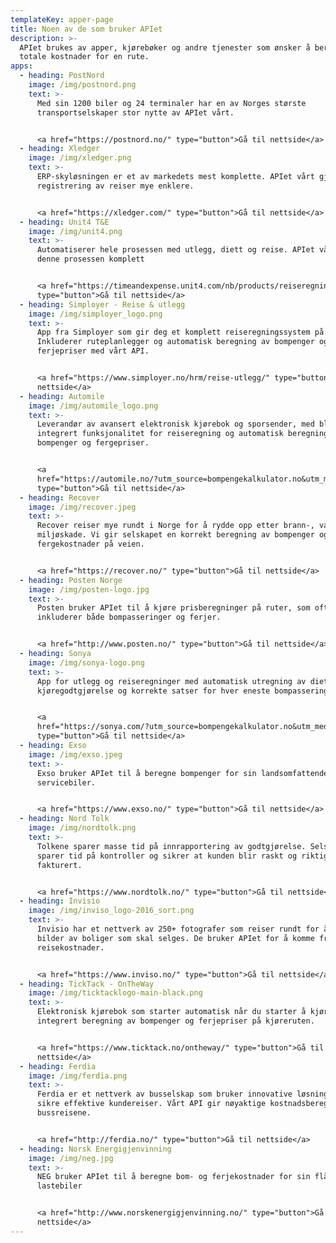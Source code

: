 ```yaml
---
templateKey: apper-page
title: Noen av de som bruker APIet
description: >-
  APIet brukes av apper, kjørebøker og andre tjenester som ønsker å beregne
  totale kostnader for en rute.
apps:
  - heading: PostNord
    image: /img/postnord.png
    text: >-
      Med sin 1200 biler og 24 terminaler har en av Norges største
      transportselskaper stor nytte av APIet vårt.


      <a href="https://postnord.no/" type="button">Gå til nettside</a>
  - heading: Xledger
    image: /img/xledger.png
    text: >-
      ERP-skyløsningen er et av markedets mest komplette. APIet vårt gjør
      registrering av reiser mye enklere.


      <a href="https://xledger.com/" type="button">Gå til nettside</a>
  - heading: Unit4 T&E
    image: /img/unit4.png
    text: >-
      Automatiserer hele prosessen med utlegg, diett og reise. APIet vårt gjør
      denne prosessen komplett


      <a href="https://timeandexpense.unit4.com/nb/products/reiseregninger/"
      type="button">Gå til nettside</a>
  - heading: Simployer - Reise & utlegg
    image: /img/simployer_logo.png
    text: >-
      App fra Simployer som gir deg et komplett reiseregningssystem på mobil.
      Inkluderer ruteplanlegger og automatisk beregning av bompenger og
      ferjepriser med vårt API. 


      <a href="https://www.simployer.no/hrm/reise-utlegg/" type="button">Gå til
      nettside</a>
  - heading: Automile
    image: /img/automile_logo.png
    text: >-
      Leverandør av avansert elektronisk kjørebok og sporsender, med blant annet
      integrert funksjonalitet for reiseregning og automatisk beregning av
      bompenger og fergepriser.


      <a
      href="https://automile.no/?utm_source=bompengekalkulator.no&utm_medium=apper"
      type="button">Gå til nettside</a>
  - heading: Recover
    image: /img/recover.jpeg
    text: >-
      Recover reiser mye rundt i Norge for å rydde opp etter brann-, vann- og
      miljøskade. Vi gir selskapet en korrekt beregning av bompenger og
      fergekostnader på veien. 


      <a href="https://recover.no/" type="button">Gå til nettside</a>
  - heading: Posten Norge
    image: /img/posten-logo.jpg
    text: >-
      Posten bruker APIet til å kjøre prisberegninger på ruter, som ofte
      inkluderer både bompasseringer og ferjer.


      <a href="http://www.posten.no/" type="button">Gå til nettside</a>
  - heading: Sonya
    image: /img/sonya-logo.png
    text: >-
      App for utlegg og reiseregninger med automatisk utregning av diett og
      kjøregodtgjørelse og korrekte satser for hver eneste bompassering.


      <a
      href="https://sonya.com/?utm_source=bompengekalkulator.no&utm_medium=about"
      type="button">Gå til nettside</a>
  - heading: Exso
    image: /img/exso.jpeg
    text: >-
      Exso bruker APIet til å beregne bompenger for sin landsomfattende flåte av
      servicebiler.


      <a href="https://www.exso.no/" type="button">Gå til nettside</a>
  - heading: Nord Tolk
    image: /img/nordtolk.png
    text: >-
      Tolkene sparer masse tid på innrapportering av godtgjørelse. Selskapet
      sparer tid på kontroller og sikrer at kunden blir raskt og riktig
      fakturert.


      <a href="https://www.nordtolk.no/" type="button">Gå til nettside</a>
  - heading: Invisio
    image: /img/inviso_logo-2016_sort.png
    text: >-
      Invisio har et nettverk av 250+ fotografer som reiser rundt for å ta
      bilder av boliger som skal selges. De bruker APIet for å komme frem totale
      reisekostnader.


      <a href="https://www.inviso.no/" type="button">Gå til nettside</a>
  - heading: TickTack - OnTheWay
    image: /img/ticktacklogo-main-black.png
    text: >-
      Elektronisk kjørebok som starter automatisk når du starter å kjøre. Med
      integrert beregning av bompenger og ferjepriser på kjøreruten.


      <a href="https://www.ticktack.no/ontheway/" type="button">Gå til
      nettside</a>
  - heading: Ferdia
    image: /img/ferdia.png
    text: >-
      Ferdia er et nettverk av busselskap som bruker innovative løsninger for å
      sikre effektive kundereiser. Vårt API gir nøyaktige kostnadsberegning av
      bussreisene.


      <a href="http://ferdia.no/" type="button">Gå til nettside</a>
  - heading: Norsk Energigjenvinning
    image: /img/neg.jpg
    text: >-
      NEG bruker APIet til å beregne bom- og ferjekostnader for sin flåte av
      lastebiler


      <a href="http://www.norskenergigjenvinning.no/" type="button">Gå til
      nettside</a>
---
```


